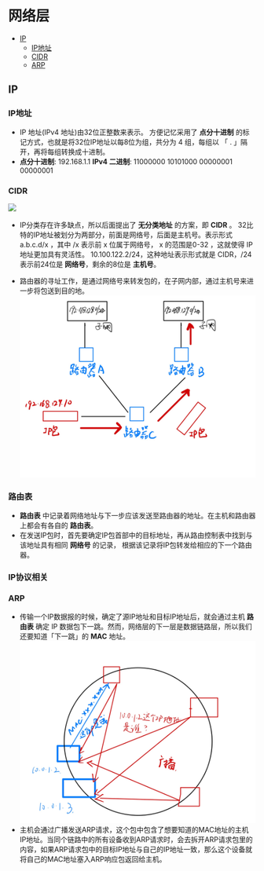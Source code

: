 # 网络层

* [IP](#IP)
    * [IP地址](#IP地址)
    * [CIDR](#CIDR)
    * [ARP](#ARP)
    


## IP

### IP地址
* IP 地址(IPv4 地址)由32位正整数来表示。 方便记忆采用了 __点分十进制__ 的标记方式，也就是将32位IP地址以每8位为组，共分为 4 组，每组以 「 . 」隔开，再将每组转换成十进制。
* __点分十进制__: 192.168.1.1 __IPv4 二进制__: 11000000 10101000 00000001 00000001 

### CIDR
![](img/CIDR.jpg)
* IP分类存在许多缺点，所以后面提出了 __无分类地址__ 的方案，即 __CIDR__ 。 32比特的IP地址被划分为两部分，前面是网络号，后面是主机号。表示形式 a.b.c.d/x ，其中 /x 表示前 x 位属于网络号， x 的范围是0-32 ，这就使得 IP 地址更加具有灵活性。 10.100.122.2/24，这种地址表示形式就是 CIDR，/24 表示前24位是 __网络号__，剩余的8位是 __主机号__。

* 路由器的寻址工作，是通过网络号来转发包的，在子网内部，通过主机号来进一步将包送到目的地。
![](img/路由器转发.jpg)

### 路由表
* __路由表__ 中记录着网络地址与下一步应该发送至路由器的地址。在主机和路由器上都会有各自的 __路由表__。
* 在发送IP包时，首先要确定IP包首部中的目标地址，再从路由控制表中找到与该地址具有相同 __网络号__ 的记录， 根据该记录将IP包转发给相应的下一个路由器。

### IP协议相关

### ARP
* 传输一个IP数据报的时候，确定了源IP地址和目标IP地址后，就会通过主机 __路由表__ 确定 IP 数据包下一跳。然而，网络层的下一层是数据链路层，所以我们还要知道「下一跳」的 __MAC__ 地址。
![](img/ARP.jpg)
* 主机会通过广播发送ARP请求，这个包中包含了想要知道的MAC地址的主机 IP地址。当同个链路中的所有设备收到ARP请求时，会去拆开ARP请求包里的内容，如果ARP请求包中的目标IP地址与自己的IP地址一致，那么这个设备就将自己的MAC地址塞入ARP响应包返回给主机。

